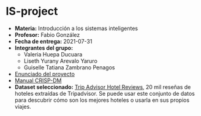# IS-project

- **Materia:** Introducción a los sistemas inteligentes
- **Profesor:** Fabio González
- **Fecha de entrega:** 2021-07-31
- **Integrantes del grupo:**
  - Valeria Huepa Ducuara
  - Liseth Yurany Arevalo Yaruro
  - Guiselle Tatiana Zambrano Penagos
- [Enunciado del proyecto](statement/Proyecto_Final.pdf)
- [Manual CRISP-DM](statement/Manual_CRISP_DM_de_IBM_SPSS_Modeler.pdf)
- **Dataset seleccionado:** [Trip Advisor Hotel Reviews](https://www.kaggle.com/andrewmvd/trip-advisor-hotel-reviews), 20 mil reseñas de hoteles extraídas de Tripadvisor. Se puede usar este conjunto de datos para descubrir cómo son los mejores hoteles o usarla en sus propios viajes.
